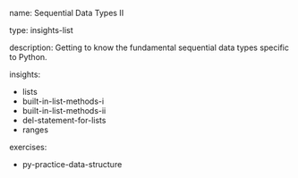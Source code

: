 name: Sequential Data Types II

type: insights-list

description: Getting to know the fundamental sequential data types specific to Python.

insights:
  - lists
  - built-in-list-methods-i
  - built-in-list-methods-ii
  - del-statement-for-lists
  - ranges

exercises:
  - py-practice-data-structure
